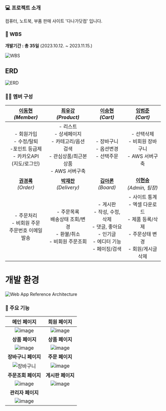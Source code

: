 ### 💻 프로젝트 소개
컴퓨터, 노트북, 부품 판매 사이트 '다나가닷컴' 입니다.



### 📅 WBS
**개발기간 : 총 35일** (2023.10.12. ~ 2023.11.15.)

![WBS](https://github.com/beomjun10/Project_danaga/assets/133833092/54182d74-9219-4d3e-b5b4-554a584bdfd4)

## ERD

![ERD](https://github.com/beomjun10/Project_danaga/assets/133833092/e35022a7-2aff-4194-a588-6fcb3645601f)

### 🙋‍♂️ 멤버 구성
| [이동현 ](https://github.com/leedong617) <br> *(Member)*  | [최유강](https://github.com/choliea) <br> *(Product)* | [이승현](https://github.com/lsh96900410) <br> *(Cart)* | [임범준](https://github.com/beomjun10) <br> *(Cart)* |
| :------: |  :------: | :------: | :------: |
| - 회원가입 <br> - 수정/탈퇴 <br> -포인트 등급제 <br> - 카카오API <br> (지도/로그인) |- 리스트 <br> - 상세페이지 <br> - 카테고리/옵션 검색 <br> - 관심상품/최근본상품 <br> - AWS 서버구축  | - 장바구니 <br> - 옵션변경 <br> - 선택주문 | - 선택삭제 <br> - 비회원 장바구니 <br> - AWS 서버구축 |
| [**권경록**](https://github.com/kkr95101) <br> *(Order)*  | [**박재찬**](https://github.com/ykmr0331) <br> *(Delivery)*  | [**김아론**](https://github.com/aronkim92) <br> *(Board)* | [**이현승**](https://github.com/roco-lee) <br> *(Admin, 팀장)* |
| - 주문처리 <br> - 비회원 주문 <br> 주문번호 이메일 발송  | - 주문목록 <br> 배송상태 조회/변경 <br> - 환불/취소 <br> - 비회원 주문조회   | - 게시판 <br> - 작성, 수정, 삭제 <br> - 댓글, 좋아요 <br> - 인기글 <br> - 에디터 기능 <br> - 페이징/검색 | - 사이트 통계 <br> - 엑셀 다운로드 <br> - 제품 등록/삭제 <br> - 주문상태 변경 <br> - 회원/게시글 삭제 |

# 개발 환경

![Web App Reference Architecture](https://github.com/2023-05-JAVA-DEVELOPER-143/2023-05-JAVA-DEVELOPER-final-project-team3-avengers/assets/133833132/f55e300e-40ac-4bd8-b42a-dd8a98c0cf94)


### 📄 주요 기능
| 메인 페이지 | 회원 페이지 |
|:--------:|:----------:|
|![image](https://github.com/beomjun10/Project_danaga/assets/133833092/4d7c67e6-2e20-4688-a56d-12fdc0d03be6)|![image](https://github.com/beomjun10/Project_danaga/assets/133833092/b977a5f8-c748-4c37-b064-6c5a71bc962c)|
|**상품 페이지**|**상품 페이지**|
| ![image](https://github.com/beomjun10/Project_danaga/assets/133833092/21799513-cdb2-4c5a-9ed3-a6b8d7640bb0)| ![image](https://github.com/beomjun10/Project_danaga/assets/133833092/a7715efa-76d7-41b4-89ba-743c22596e5d)|
|**장바구니 페이지**|**주문 페이지**|
| ![장바구니](https://github.com/beomjun10/Project_danaga/assets/133833092/8f225361-19ff-4dff-91fa-fd62d679418a)| ![image](https://github.com/beomjun10/Project_danaga/assets/133833092/78fb0ced-fcaf-4ef5-a73f-5799d0c7ffb4)|
|**주문조회 페이지**|**게시판 페이지**|
|![image](https://github.com/beomjun10/Project_danaga/assets/133833092/141dd2e8-ab46-4cc4-ad6a-5152f633ea2d)|![image](https://github.com/beomjun10/Project_danaga/assets/133833092/6b582f90-b9ec-4f81-8184-17db320ecc41) |
|**관리자 페이지**|
|![image](https://github.com/beomjun10/Project_danaga/assets/133833092/26b29c24-2193-4721-b2c5-727cdd916c15)

